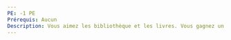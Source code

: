 ```yaml
---
PE: -1 PE
Prérequis: Aucun
Description: Vous aimez les bibliothèque et les livres. Vous gagnez un point d'érudition en plus.
---
```

